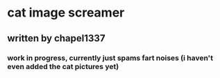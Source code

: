 # cat image screamer
## written by chapel1337
### work in progress, currently just spams fart noises (i haven't even added the cat pictures yet)
